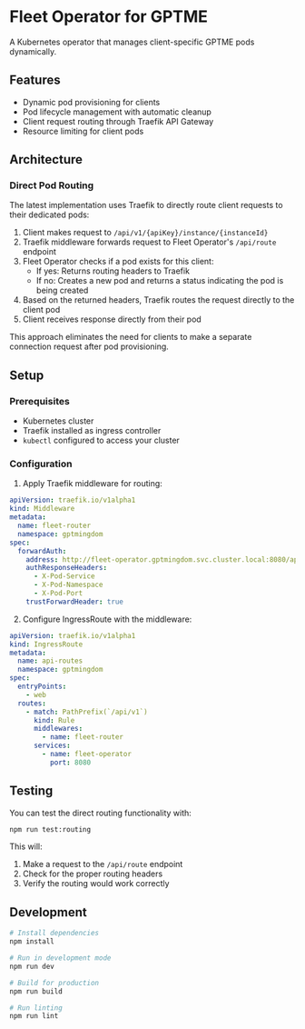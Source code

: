 # Fleet Operator for GPTME

A Kubernetes operator that manages client-specific GPTME pods dynamically.

## Features

- Dynamic pod provisioning for clients
- Pod lifecycle management with automatic cleanup
- Client request routing through Traefik API Gateway
- Resource limiting for client pods

## Architecture

### Direct Pod Routing

The latest implementation uses Traefik to directly route client requests to their dedicated pods:

1. Client makes request to `/api/v1/{apiKey}/instance/{instanceId}`
2. Traefik middleware forwards request to Fleet Operator's `/api/route` endpoint
3. Fleet Operator checks if a pod exists for this client:
   - If yes: Returns routing headers to Traefik
   - If no: Creates a new pod and returns a status indicating the pod is being created
4. Based on the returned headers, Traefik routes the request directly to the client pod
5. Client receives response directly from their pod

This approach eliminates the need for clients to make a separate connection request after pod provisioning.

## Setup

### Prerequisites

- Kubernetes cluster
- Traefik installed as ingress controller
- `kubectl` configured to access your cluster

### Configuration

1. Apply Traefik middleware for routing:

```yaml
apiVersion: traefik.io/v1alpha1
kind: Middleware
metadata:
  name: fleet-router
  namespace: gptmingdom
spec:
  forwardAuth:
    address: http://fleet-operator.gptmingdom.svc.cluster.local:8080/api/route
    authResponseHeaders:
      - X-Pod-Service
      - X-Pod-Namespace
      - X-Pod-Port
    trustForwardHeader: true
```

2. Configure IngressRoute with the middleware:

```yaml
apiVersion: traefik.io/v1alpha1
kind: IngressRoute
metadata:
  name: api-routes
  namespace: gptmingdom
spec:
  entryPoints:
    - web
  routes:
    - match: PathPrefix(`/api/v1`)
      kind: Rule
      middlewares:
        - name: fleet-router
      services:
        - name: fleet-operator
          port: 8080
```

## Testing

You can test the direct routing functionality with:

```bash
npm run test:routing
```

This will:
1. Make a request to the `/api/route` endpoint
2. Check for the proper routing headers
3. Verify the routing would work correctly

## Development

```bash
# Install dependencies
npm install

# Run in development mode
npm run dev

# Build for production
npm run build

# Run linting
npm run lint
```
